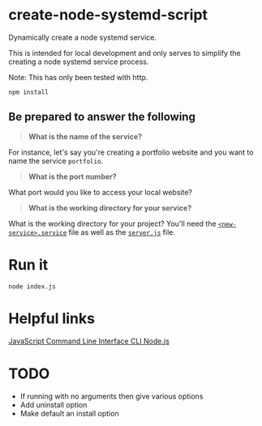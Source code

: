 # create-node-systemd-script

Dynamically create a node systemd service.

This is intended for local development and only serves to simplify the creating
a node systemd service process.

Note: This has only been tested with http.

`npm install`

## Be prepared to answer the following

> **What is the name of the service?**

For instance, let's say you're creating a portfolio website and you want to name
the service `portfolio`.

> **What is the port number?**

What port would you like to access your local website?

> **What is the working directory for your service?**

What is the working directory for your project? You'll need the
[`<new-service>.service`](https://github.com/7IHd/node-systemd/blob/master/etc/systemd/system/hello_moto.service)
file as well as the
[`server.js`](https://github.com/7IHd/node-systemd/blob/master/app/services/hello_moto/server.js)
file.

# Run it

`node index.js`

# Helpful links

[JavaScript Command Line Interface CLI Node.js](https://www.sitepoint.com/javascript-command-line-interface-cli-node-js/)

# TODO

- If running with no arguments then give various options
- Add uninstall option
- Make default an install option
